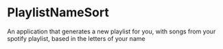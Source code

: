 # PlaylistNameSort
An application that generates a new playlist for you, with songs from your spotify playlist, based in the letters of your name
